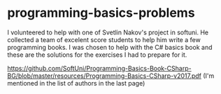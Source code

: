 # programming-basics-problems

I volunteered to help with one of Svetlin Nakov's project in softuni. He collected a team of excelent score students to help him write a few programming books. I was chosen to help with the C# basics book and these are the solutions for the exercises I had to prepare for it.

https://github.com/SoftUni/Programming-Basics-Book-CSharp-BG/blob/master/resources/Programming-Basics-CSharp-v2017.pdf
(I'm mentioned in the list of authors in the last page)
